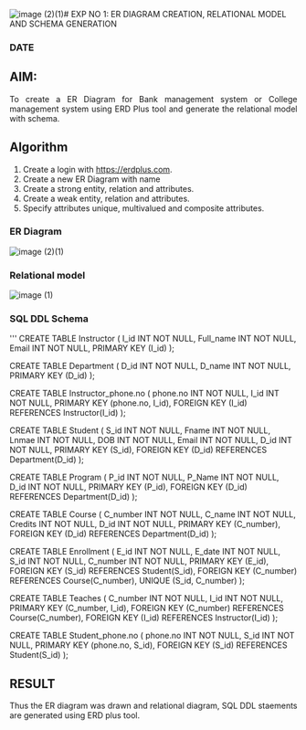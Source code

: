 ![image (2)(1)](https://github.com/nandhu6523/DBMS/assets/123856724/795f3449-a755-45a1-8aaf-93225943dba5)# EXP NO 1: ER DIAGRAM CREATION, RELATIONAL MODEL AND SCHEMA GENERATION  
### DATE
## AIM:
<div align="justify">
   To create a ER Diagram for Bank management system or College management system using ERD Plus tool and generate the relational model with schema. 
</div>

## Algorithm
1. Create a login with https://erdplus.com.
2. Create a new ER Diagram with name
3. Create a strong entity, relation and attributes.
4. Create a weak entity, relation and attributes.
5. Specify attributes unique, multivalued and composite attributes.

### ER Diagram 
![image (2)(1)](https://github.com/nandhu6523/DBMS/assets/123856724/7438194d-ea47-4645-b275-ed87dce8e887)





### Relational model
![image (1)](https://github.com/nandhu6523/DBMS/assets/123856724/8a566e9a-695d-4740-9be9-50e9dc39cc2d)



### SQL DDL Schema 
'''
CREATE TABLE Instructor
(
  I_id INT NOT NULL,
  Full_name INT NOT NULL,
  Email INT NOT NULL,
  PRIMARY KEY (I_id)
);

CREATE TABLE Department
(
  D_id INT NOT NULL,
  D_name INT NOT NULL,
  PRIMARY KEY (D_id)
);

CREATE TABLE Instructor_phone.no
(
  phone.no INT NOT NULL,
  I_id INT NOT NULL,
  PRIMARY KEY (phone.no, I_id),
  FOREIGN KEY (I_id) REFERENCES Instructor(I_id)
);

CREATE TABLE Student
(
  S_id INT NOT NULL,
  Fname INT NOT NULL,
  Lnmae INT NOT NULL,
  DOB INT NOT NULL,
  Email INT NOT NULL,
  D_id INT NOT NULL,
  PRIMARY KEY (S_id),
  FOREIGN KEY (D_id) REFERENCES Department(D_id)
);

CREATE TABLE Program
(
  P_id INT NOT NULL,
  P_Name INT NOT NULL,
  D_id INT NOT NULL,
  PRIMARY KEY (P_id),
  FOREIGN KEY (D_id) REFERENCES Department(D_id)
);

CREATE TABLE Course
(
  C_number INT NOT NULL,
  C_name INT NOT NULL,
  Credits INT NOT NULL,
  D_id INT NOT NULL,
  PRIMARY KEY (C_number),
  FOREIGN KEY (D_id) REFERENCES Department(D_id)
);

CREATE TABLE Enrollment
(
  E_id INT NOT NULL,
  E_date INT NOT NULL,
  S_id INT NOT NULL,
  C_number INT NOT NULL,
  PRIMARY KEY (E_id),
  FOREIGN KEY (S_id) REFERENCES Student(S_id),
  FOREIGN KEY (C_number) REFERENCES Course(C_number),
  UNIQUE (S_id, C_number)
);

CREATE TABLE Teaches
(
  C_number INT NOT NULL,
  I_id INT NOT NULL,
  PRIMARY KEY (C_number, I_id),
  FOREIGN KEY (C_number) REFERENCES Course(C_number),
  FOREIGN KEY (I_id) REFERENCES Instructor(I_id)
);

CREATE TABLE Student_phone.no
(
  phone.no INT NOT NULL,
  S_id INT NOT NULL,
  PRIMARY KEY (phone.no, S_id),
  FOREIGN KEY (S_id) REFERENCES Student(S_id)
);


## RESULT 
<div align="justify">
Thus the ER diagram was drawn and relational diagram, SQL DDL staements are generated using ERD plus tool.
</div>
